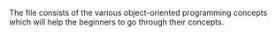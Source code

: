 The file consists of the various object-oriented programming concepts which will help the beginners to 
go through their concepts.